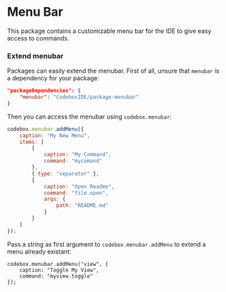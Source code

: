 # Menu Bar

This package contains a customizable menu bar for the IDE to give easy access to commands.

### Extend menubar

Packages can easily extend the menubar. First of all, unsure that `menubar` is a dependency for your package:

```json
"packageDependencies": {
    "menubar": "CodeboxIDE/package-menubar"
}
```

Then you can access the menubar using `codebox.menubar`:

```js
codebox.menubar.addMenu({
    caption: "My New Menu",
    items: [
        {
            caption: "My Command",
            command: "mycomand"
        },
        { type: "separator" },
        {
            caption: "Open Readme",
            command: "file.open",
            args: {
                path: "README.md"
            }
        }
    ]
});
```

Pass a string as first argument to `codebox.menubar.addMenu` to extend a menu already existant:

```
codebox.menubar.addMenu("view", {
    caption: "Toggle My View",
    command: "myview.toggle"
});
```


